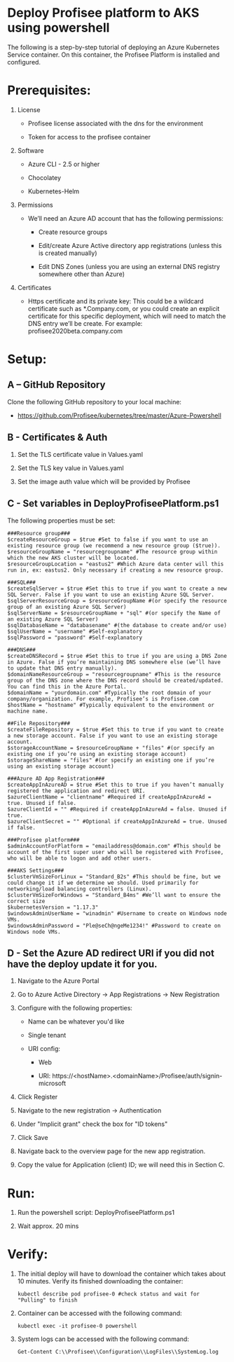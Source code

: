 # Deploy Profisee platform to AKS using powershell

The following is a step-by-step tutorial of deploying an Azure
Kubernetes Service container. On this container, the Profisee Platform
is installed and configured.

# Prerequisites:

1. License
	- Profisee license associated with the dns for the environment
	
	- Token for access to the profisee container
	
2. Software
	
	- Azure CLI - 2.5 or higher

	- Chocolatey

	- Kubernetes-Helm

3. Permissions
	
	- We’ll need an Azure AD account that has the following permissions:
	
		- Create resource groups 
		
		- Edit/create Azure Active directory app registrations (unless this is created manually)
		
		- Edit DNS Zones (unless you are using an external DNS registry somewhere other than Azure)
		
4. Certificates

	- Https certificate and its private key: This could be a wildcard certificate such as *.Company.com, or you could create an explicit certificate for this specific deployment, which will need to match the DNS entry we’ll be create. For example: profisee2020beta.company.com

# Setup:

## A – GitHub Repository

Clone the following GitHub repository to your local machine:

  - <https://github.com/Profisee/kubernetes/tree/master/Azure-Powershell>

## B - Certificates & Auth

1.  Set the TLS certificate value in Values.yaml

2.  Set the TLS key value in Values.yaml

3.  Set the image auth value which will be provided by Profisee

## C - Set variables in DeployProfiseePlatform.ps1

The following properties must be set:

	###Resource group###
	$createResourceGroup = $true #Set to false if you want to use an existing resource group (we recommend a new resource group ($true)). 
	$resourceGroupName = "resourcegroupname" #The resource group within which the new AKS cluster will be located. 
	$resourceGroupLocation = "eastus2" #Which Azure data center will this run in, ex: eastus2. Only necessary if creating a new resource group.

	###SQL###
	$createSqlServer = $true #Set this to true if you want to create a new SQL Server. False if you want to use an existing Azure SQL Server.
	$sqlServerResourceGroup = $resourceGroupName #(or specify the resource group of an existing Azure SQL Server)
	$sqlServerName = $resourceGroupName + "sql" #(or specify the Name of an existing Azure SQL Server)
	$sqlDatabaseName = "databasename" #(the database to create and/or use)
	$sqlUserName = "username" #Self-explanatory
	$sqlPassword = "password" #Self-explanatory

	###DNS###
	$createDNSRecord = $true #Set this to true if you are using a DNS Zone in Azure. False if you’re maintaining DNS somewhere else (we’ll have to update that DNS entry manually).
	$domainNameResourceGroup = "resourcegroupname" #This is the resource group of the DNS zone where the DNS record should be created/updated. You can find this in the Azure Portal.
	$domainName = "yourdomain.com" #Typically the root domain of your company/organization. For example, Profisee’s is Profisee.com
	$hostName = "hostname" #Typically equivalent to the environment or machine name. 

	##File Repository###
	$createFileRepository = $true #Set this to true if you want to create a new storage account. False if you want to use an existing storage account.
	$storageAccountName = $resourceGroupName + "files" #(or specify an existing one if you’re using an existing storage account)
	$storageShareName = "files" #(or specify an existing one if you’re using an existing storage account)

	###Azure AD App Registration###
	$createAppInAzureAD = $true #Set this to true if you haven’t manually registered the application and redirect URI.
	$azureClientName = "clientname" #Required if createAppInAzureAd = true. Unused if false.
	$azureClientId = "" #Required if createAppInAzureAd = false. Unused if true.
	$azureClientSecret = "" #Optional if createAppInAzureAd = true. Unused if false.

	###Profisee platform###
	$adminAccountForPlatform = "emailaddress@domain.com" #This should be account of the first super user who will be registered with Profisee, who will be able to logon and add other users.

	###AKS Settings###
	$clusterVmSizeForLinux = "Standard_B2s" #This should be fine, but we could change it if we determine we should. Used primarily for networking/load balancing controllers (Linux).
	$clusterVmSizeForWindows = "Standard_B4ms" #We’ll want to ensure the correct size 
	$kubernetesVersion = "1.17.3"
	$windowsAdminUserName = "winadmin" #Username to create on Windows node VMs.
	$windowsAdminPassword = "Ple@seCh@ngeMe1234!" #Password to create on Windows node VMs.

## D - Set the Azure AD redirect URI if you did not have the deploy update it for you.

1.  Navigate to the Azure Portal

2.  Go to Azure Active Directory -\> App Registrations -\> New
    Registration

3.  Configure with the following properties:
    
      - Name can be whatever you'd like
    
      - Single tenant
    
      - URI config:
        
          - Web
        
          - URI:
            https://\<hostName\>.\<domainName\>/Profisee/auth/signin-microsoft  

4.  Click Register

5.  Navigate to the new registration -\> Authentication

6.  Under "Implicit grant" check the box for "ID tokens"

7.  Click Save

8.  Navigate back to the overview page for the new app registration.

9.  Copy the value for Application (client) ID; we will need this in
    Section C.

# Run:

1.  Run the powershell script: DeployProfiseePlatform.ps1

2.  Wait approx. 20 mins

# Verify:

1.  The initial deploy will have to download the container which takes about 10 minutes.  Verify its finished downloading the container:

		kubectl describe pod profisee-0 #check status and wait for "Pulling" to finish

1.  Container can be accessed with the following command:
    
        kubectl exec -it profisee-0 powershell

2.  System logs can be accessed with the following command:
    
        Get-Content C:\\Profisee\\Configuration\\LogFiles\\SystemLog.log
